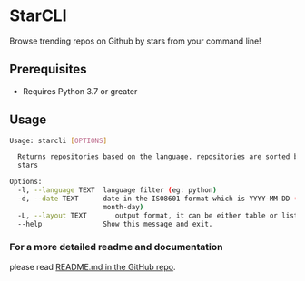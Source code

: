 # StarCLI

Browse trending repos on Github by stars from your command line!

## Prerequisites

* Requires Python 3.7 or greater

## Usage

```sh
Usage: starcli [OPTIONS]

  Returns repositories based on the language. repositories are sorted by
  stars

Options:
  -l, --language TEXT  language filter (eg: python)
  -d, --date TEXT      date in the ISO8601 format which is YYYY-MM-DD (year-
                       month-day)
  -L, --layout TEXT       output format, it can be either table or list
  --help               Show this message and exit.
```

### For a more detailed readme and documentation

please read [README.md in the GitHub repo](https://github.com/hedythedev/starcli).


